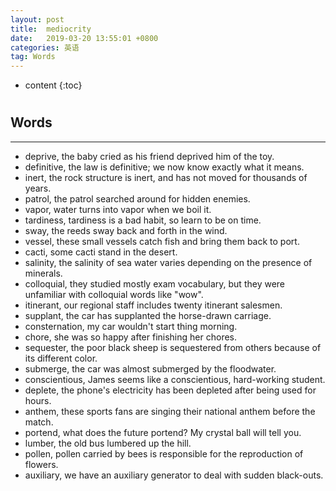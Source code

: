```yaml
---
layout: post
title:  mediocrity
date:   2019-03-20 13:55:01 +0800
categories: 英语
tag: Words
---
```

* content
{:toc}


# 


## Words
---
* deprive, the baby cried as his friend deprived him of the toy.
* definitive, the law is definitive; we now know exactly what it means.
* inert, the rock structure is inert, and has not moved for thousands of years.
* patrol, the patrol searched around for hidden enemies.
* vapor, water turns into vapor when we boil it.
* tardiness, tardiness is a bad habit, so learn to be on time.
* sway, the reeds sway back and forth in the wind.
* vessel, these small vessels catch fish and bring them back to port.
* cacti, some cacti stand in the desert.
* salinity, the salinity of sea water varies depending on the presence of minerals.
* colloquial, they studied mostly exam vocabulary, but they were unfamiliar with colloquial words like "wow".
* itinerant, our regional staff includes twenty itinerant salesmen.
* supplant, the car has supplanted the horse-drawn carriage.
* consternation, my car wouldn't start thing morning.
* chore, she was so happy after finishing her chores.
* sequester, the poor black sheep is sequestered from others because of its different color.
* submerge, the car was almost submerged by the floodwater.
* conscientious, James seems like a conscientious, hard-working student.
* deplete, the phone's electricity has been depleted after being used for hours.
* anthem, these sports fans are singing their national anthem before the match.
* portend, what does the future portend? My crystal ball will tell you.
* lumber, the old bus lumbered up the hill.
* pollen, pollen carried by bees is responsible for the reproduction of flowers.
* auxiliary, we have an auxiliary generator to deal with sudden black-outs.

